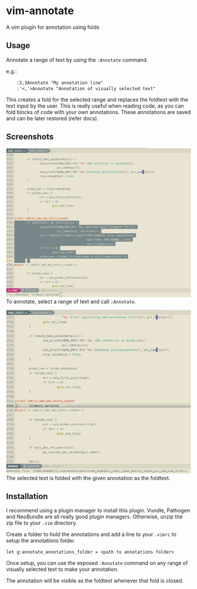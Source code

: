 # vim-annotate #

A vim plugin for annotation using folds

## Usage ##

Annotate a range of text by using the `:Annotate` command.

e.g.:

        :2,3Annotate "My annotation line"
        :'<,'>Annotate "Annotation of visually selected text"

This creates a fold for the selected range and replaces the foldtext with the
text input by the user. This is really useful when reading code, as you can
fold blocks of code with your own annotations. These annotations are saved and
can be later restored (refer docs).

## Screenshots ##

![vim-annotate_before](https://raw.githubusercontent.com/omairabdullah/vim-annotate/images/images/vim_annotate_before_folding.png)
To annotate, select a range of text and call `:Annotate`.

![vim-annotate_after](https://raw.githubusercontent.com/omairabdullah/vim-annotate/images/images/vim_annotate_after_folding.png)
The selected text is folded with the given annotation as the foldtext.

## Installation ##

I recommend using a plugin manager to install this plugin. Vundle, Pathogen and
NeoBundle are all really good plugin managers. Otherwise, unzip the zip file
to your `.vim` directory.

Create a folder to hold the annotations and add a line to your `.vimrc` to
setup the annotations folder.

    let g:annotate_annotations_folder = <path to annotations folder>

Once setup, you can use the exposed `:Annotate` command on any range of
visually selected text to make your annotation.

The annotation will be visible as the foldtext whenever that fold is closed.
